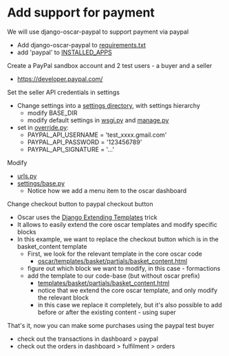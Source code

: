 # Add support for payment

We will use django-oscar-paypal to support payment via paypal
* Add django-oscar-paypal to [requirements.txt](requirements.txt)
* add 'paypal' to [INSTALLED_APPS](oscardemo/settings/base.py)

Create a PayPal sandbox account and 2 test users - a buyer and a seller
* https://developer.paypal.com/

Set the seller API credentials in settings
* Change settings into a [settings directory](oscardemo/settings), with settings hierarchy
  * modify BASE_DIR
  * modify default settings in [wsgi.py](oscardemo/wsgi.py) and [manage.py](manage.py)
* set in [override.py](oscardemo/settings/override.py.dist):
  * PAYPAL_API_USERNAME = 'test_xxxx.gmail.com'
  * PAYPAL_API_PASSWORD = '123456789'
  * PAYPAL_API_SIGNATURE = '...'

Modify
* [urls.py](oscardemo/urls.py)
* [settings/base.py](oscardemo/settings/base.py)
  * Notice how we add a menu item to the oscar dashboard

Change checkout button to paypal checkout button
* Oscar uses the [Django Extending Templates](https://code.djangoproject.com/wiki/ExtendingTemplates) trick
* It allows to easily extend the core oscar templates and modify specific blocks
* In this example, we want to replace the checkout button which is in the basket_content template
  * First, we look for the relevant template in the core oscar code
    * [oscar/templates/basket/partials/basket_content.html](https://github.com/django-oscar/django-oscar/blob/1.1.1/src/oscar/templates/oscar/basket/partials/basket_content.html#L146)
  * figure out which block we want to modify, in this case - formactions
  * add the template to our code-base (but without oscar prefix)
    * [templates/basket/partials/basket_content.html](templates/basket/partials/basket_content.html)
    * notice that we extend the core oscar template, and only modify the relevant block
    * in this case we replace it completely, but it's also possible to add before or after the existing content - using super

That's it, now you can make some purchases using the paypal test buyer
* check out the transactions in dashboard > paypal
* check out the orders in dashboard > fulfilment > orders
